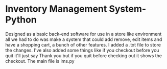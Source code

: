 # Inventory Management System-Python

Designed as a basic back-end software for use in a 
store like environment all we had to do was make 
a system that could add remove, edit items and 
have a shopping cart, a bunch of other features. 
I added a .txt file to store the changes. I've also added 
some things like if you checkout before you quit it'll 
just say Thank you but if you quit before checking out 
it shows the checkout.
The main file is ims.py
